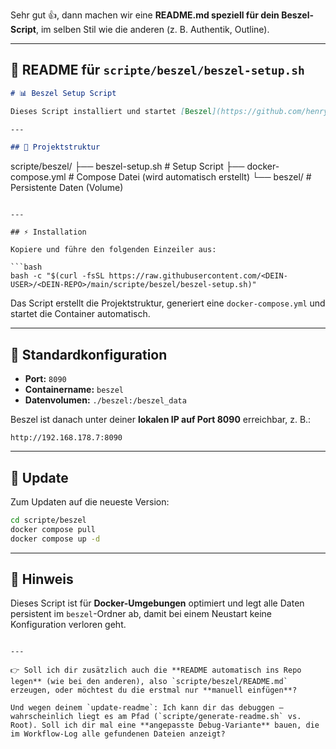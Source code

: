 Sehr gut 👍, dann machen wir eine **README.md speziell für dein Beszel-Script**, im selben Stil wie die anderen (z. B. Authentik, Outline).

---

## 📄 README für `scripte/beszel/beszel-setup.sh`

```markdown
# 📊 Beszel Setup Script

Dieses Script installiert und startet [Beszel](https://github.com/henrygd/beszel), eine leichtgewichtige Monitoring-Lösung für deine Server und Container.

---

## 📂 Projektstruktur

```

scripte/beszel/
├── beszel-setup.sh      # Setup Script
├── docker-compose.yml   # Compose Datei (wird automatisch erstellt)
└── beszel/              # Persistente Daten (Volume)

````

---

## ⚡ Installation

Kopiere und führe den folgenden Einzeiler aus:

```bash
bash -c "$(curl -fsSL https://raw.githubusercontent.com/<DEIN-USER>/<DEIN-REPO>/main/scripte/beszel/beszel-setup.sh)"
````

Das Script erstellt die Projektstruktur, generiert eine `docker-compose.yml` und startet die Container automatisch.

---

## 🔑 Standardkonfiguration

* **Port:** `8090`
* **Containername:** `beszel`
* **Datenvolumen:** `./beszel:/beszel_data`

Beszel ist danach unter deiner **lokalen IP auf Port 8090** erreichbar, z. B.:

```
http://192.168.178.7:8090
```

---

## 🔄 Update

Zum Updaten auf die neueste Version:

```bash
cd scripte/beszel
docker compose pull
docker compose up -d
```

---

## 📌 Hinweis

Dieses Script ist für **Docker-Umgebungen** optimiert und legt alle Daten persistent im `beszel`-Ordner ab, damit bei einem Neustart keine Konfiguration verloren geht.

```

---

👉 Soll ich dir zusätzlich auch die **README automatisch ins Repo legen** (wie bei den anderen), also `scripte/beszel/README.md` erzeugen, oder möchtest du die erstmal nur **manuell einfügen**?  

Und wegen deinem `update-readme`: Ich kann dir das debuggen – wahrscheinlich liegt es am Pfad (`scripte/generate-readme.sh` vs. Root). Soll ich dir mal eine **angepasste Debug-Variante** bauen, die im Workflow-Log alle gefundenen Dateien anzeigt?
```
